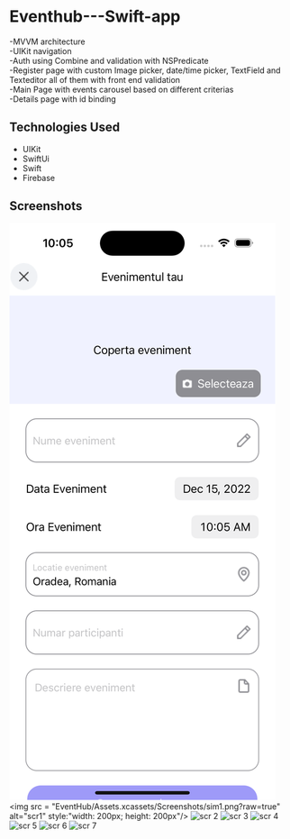 # Eventhub---Swift-app
-MVVM architecture <br />
-UIKit navigation <br />
-Auth using Combine and validation with NSPredicate <br />
-Register page with custom Image picker, date/time picker, TextField and Texteditor all of them with front end validation <br />
-Main Page with events carousel based on different criterias <br />
-Details page with id binding <br />

## Technologies Used
- UIKit
- SwiftUi
- Swift
- Firebase

## Screenshots
![scr 1](EventHub/Assets.xcassets/Screenshots/sim1.png?raw=true)
<img src = "EventHub/Assets.xcassets/Screenshots/sim1.png?raw=true" alt="scr1" style:"width: 200px; height: 200px"/>
![scr 2](.Assets.xcassets/Screenshots/sim2.PNG?raw=true)
![scr 3](.Assets.xcassets/Screenshots/sim3.PNG?raw=true)
![scr 4](.Assets.xcassets/Screenshots/sim4.PNG?raw=true)
![scr 5](.Assets.xcassets/Screenshots/sim5.PNG?raw=true)
![scr 6](.Assets.xcassets/Screenshots/sim6.PNG?raw=true)
![scr 7](.Assets.xcassets/Screenshots/sim7.PNG?raw=true)

